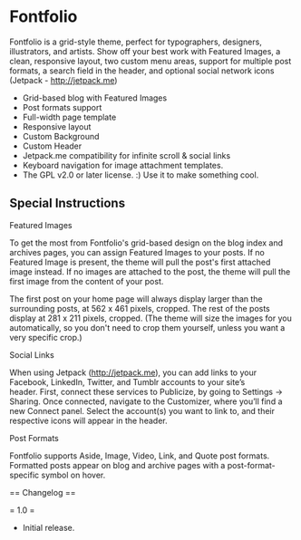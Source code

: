 Fontfolio
===

Fontfolio is a grid-style theme, perfect for typographers, designers, illustrators, and artists. Show off your best work with Featured Images, a clean, responsive layout, two custom menu areas, support for multiple post formats, a search field in the header, and optional social network icons (Jetpack - http://jetpack.me)

* Grid-based blog with Featured Images
* Post formats support
* Full-width page template
* Responsive layout
* Custom Background
* Custom Header
* Jetpack.me compatibility for infinite scroll & social links
* Keyboard navigation for image attachment templates.
* The GPL v2.0 or later license. :) Use it to make something cool.

Special Instructions
---------------

Featured Images

To get the most from Fontfolio's grid-based design on the blog index and archives pages, you can assign Featured Images to your posts. If no Featured Image is present, the theme will pull the post's first attached image instead. If no images are attached to the post, the theme will pull the first image from the content of your post.

The first post on your home page will always display larger than the surrounding posts, at 562 x 461 pixels, cropped. The rest of the posts display at 281 x 211 pixels, cropped. (The theme will size the images for you automatically, so you don't need to crop them yourself, unless you want a very specific crop.)

Social Links

When using Jetpack (http://jetpack.me), you can add links to your Facebook, LinkedIn, Twitter, and Tumblr accounts to your site’s header. First, connect these services to Publicize, by going to Settings → Sharing. Once connected, navigate to the Customizer, where you’ll find a new Connect panel. Select the account(s) you want to link to, and their respective icons will appear in the header.

Post Formats

Fontfolio supports Aside, Image, Video, Link, and Quote post formats. Formatted posts appear on blog and archive pages with a post-format-specific symbol on hover.

== Changelog ==

= 1.0 =
* Initial release.